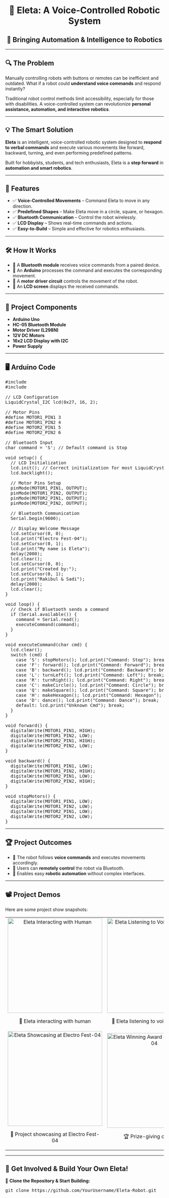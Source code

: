 <!DOCTYPE html>
<html lang="en">
<head>
    <meta charset="UTF-8">
    <meta name="viewport" content="width=device-width, initial-scale=1.0">
    <title>Eleta: A Voice-Controlled Robotic System</title>
</head>
<body>

<h1 align="center">🤖 Eleta: A Voice-Controlled Robotic System</h1>
<h2 align="center">🚀 Bringing Automation & Intelligence to Robotics</h2>

<hr>

<h2>🔍 The Problem</h2>

<p>Manually controlling robots with buttons or remotes can be inefficient and outdated. What if a robot could <b>understand voice commands</b> and respond instantly?</p>

<p>Traditional robot control methods limit accessibility, especially for those with disabilities. A voice-controlled system can revolutionize <b>personal assistance, automation, and interactive robotics</b>.</p>

<hr>

<h2>💡 The Smart Solution</h2>

<p><b>Eleta</b> is an intelligent, voice-controlled robotic system designed to <b>respond to verbal commands</b> and execute various movements like forward, backward, turning, and even performing predefined patterns.</p>

<p>Built for hobbyists, students, and tech enthusiasts, Eleta is a <b>step forward</b> in <b>automation and smart robotics</b>.</p>

<hr>

<h2>🚀 Features</h2>

<ul>
    <li>✅ <b>Voice-Controlled Movements</b> – Command Eleta to move in any direction.</li>
    <li>✅ <b>Predefined Shapes</b> – Make Eleta move in a circle, square, or hexagon.</li>
    <li>✅ <b>Bluetooth Communication</b> – Control the robot wirelessly.</li>
    <li>✅ <b>LCD Display</b> – Shows real-time commands and actions.</li>
    <li>✅ <b>Easy-to-Build</b> – Simple and effective for robotics enthusiasts.</li>
</ul>

<hr>

<h2>🛠️ How It Works</h2>

<ul>
    <li>🔹 A <b>Bluetooth module</b> receives voice commands from a paired device.</li>
    <li>🔹 An <b>Arduino</b> processes the command and executes the corresponding movement.</li>
    <li>🔹 A <b>motor driver circuit</b> controls the movement of the robot.</li>
    <li>🔹 An <b>LCD screen</b> displays the received commands.</li>
</ul>

<hr>

<h2>📜 Project Components</h2>

<ul>
    <li><b>Arduino Uno</b></li>
    <li><b>HC-05 Bluetooth Module</b></li>
    <li><b>Motor Driver (L298N)</b></li>
    <li><b>12V DC Motors</b></li>
    <li><b>16x2 LCD Display with I2C</b></li>
    <li><b>Power Supply</b></li>
</ul>

<hr>

<h2>🖥️ Arduino Code</h2>

<pre>
#include <Wire.h>
#include <LiquidCrystal_I2C.h>

// LCD Configuration
LiquidCrystal_I2C lcd(0x27, 16, 2);

// Motor Pins
#define MOTOR1_PIN1 3
#define MOTOR1_PIN2 4
#define MOTOR2_PIN1 5
#define MOTOR2_PIN2 6

// Bluetooth Input
char command = 'S'; // Default command is Stop

void setup() {
  // LCD Initialization
  lcd.init(); // Correct initialization for most LiquidCrystal_I2C libraries
  lcd.backlight();

  // Motor Pins Setup
  pinMode(MOTOR1_PIN1, OUTPUT);
  pinMode(MOTOR1_PIN2, OUTPUT);
  pinMode(MOTOR2_PIN1, OUTPUT);
  pinMode(MOTOR2_PIN2, OUTPUT);

  // Bluetooth Communication
  Serial.begin(9600);

  // Display Welcome Message
  lcd.setCursor(0, 0);
  lcd.print("Electro Fest-04");
  lcd.setCursor(0, 1);
  lcd.print("My name is Eleta");
  delay(2000);
  lcd.clear();
  lcd.setCursor(0, 0);
  lcd.print("Created by:");
  lcd.setCursor(0, 1);
  lcd.print("Rakibul & Sadi");
  delay(2000);
  lcd.clear();
}

void loop() {
  // Check if Bluetooth sends a command
  if (Serial.available()) {
    command = Serial.read();
    executeCommand(command);
  }
}

void executeCommand(char cmd) {
  lcd.clear();
  switch (cmd) {
    case 'S': stopMotors(); lcd.print("Command: Stop"); break;
    case 'F': forward(); lcd.print("Command: Forward"); break;
    case 'B': backward(); lcd.print("Command: Backward"); break;
    case 'L': turnLeft(); lcd.print("Command: Left"); break;
    case 'R': turnRight(); lcd.print("Command: Right"); break;
    case 'C': makeCircle(); lcd.print("Command: Circle"); break;
    case 'Q': makeSquare(); lcd.print("Command: Square"); break;
    case 'H': makeHexagon(); lcd.print("Command: Hexagon"); break;
    case 'D': dance(); lcd.print("Command: Dance"); break;
    default: lcd.print("Unknown Cmd"); break;
  }
}

void forward() {
  digitalWrite(MOTOR1_PIN1, HIGH);
  digitalWrite(MOTOR1_PIN2, LOW);
  digitalWrite(MOTOR2_PIN1, HIGH);
  digitalWrite(MOTOR2_PIN2, LOW);
}

void backward() {
  digitalWrite(MOTOR1_PIN1, LOW);
  digitalWrite(MOTOR1_PIN2, HIGH);
  digitalWrite(MOTOR2_PIN1, LOW);
  digitalWrite(MOTOR2_PIN2, HIGH);
}

void stopMotors() {
  digitalWrite(MOTOR1_PIN1, LOW);
  digitalWrite(MOTOR1_PIN2, LOW);
  digitalWrite(MOTOR2_PIN1, LOW);
  digitalWrite(MOTOR2_PIN2, LOW);
}
</pre>

<hr>

<h2>🏆 Project Outcomes</h2>

<ul>
    <li>🤖 The robot follows <b>voice commands</b> and executes movements accordingly.</li>
    <li>📡 Users can <b>remotely control</b> the robot via Bluetooth.</li>
    <li>🎯 Enables easy <b>robotic automation</b> without complex interfaces.</li>
</ul>

<hr>

<h2>📽️ Project Demos</h2>

<p>Here are some project show snapshots:</p>

<table align="center" border="0" cellpadding="10">
    <tr>
        <td align="center">
            <img src="eleta_interact.jpg" alt="Eleta Interacting with Human" width="300">
            <p>📸 Eleta interacting with human</p>
        </td>
        <td align="center">
            <img src="eleta_voice_command.jpg" alt="Eleta Listening to Voice Commands" width="300">
            <p>📸 Eleta listening to voice commands</p>
        </td>
    </tr>
    <tr>
        <td align="center">
            <img src="eleta_showcase.jpg" alt="Eleta Showcasing at Electro Fest-04" width="300">
            <p>📸 Project showcasing at Electro Fest-04</p>
        </td>
        <td align="center">
            <img src="eleta_award.jpg" alt="Eleta Winning Award at Electro Fest-04" width="300">
            <p>🏆 Prize-giving ceremony</p>
        </td>
    </tr>
</table>

<hr>

<h2>🔗 Get Involved & Build Your Own Eleta!</h2>

<p>🚀 <b>Clone the Repository & Start Building:</b></p>

<pre>
git clone https://github.com/YourUsername/Eleta-Robot.git
</pre>

</body>
</html>
